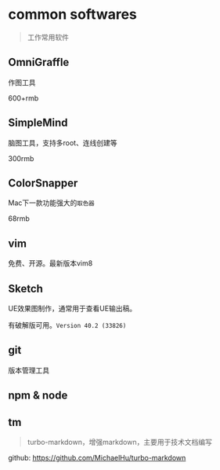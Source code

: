 # common softwares

> 工作常用软件


## OmniGraffle

作图工具

600+rmb


## SimpleMind

脑图工具，支持多root、连线创建等

300rmb


## ColorSnapper

Mac下一款功能强大的`取色器`

68rmb


## vim

免费、开源。最新版本vim8


## Sketch

UE效果图制作，通常用于查看UE输出稿。

有破解版可用。`Version 40.2 (33826)`


## git

版本管理工具


## npm & node


## tm

> turbo-markdown，增强markdown，主要用于技术文档编写

github: <https://github.com/MichaelHu/turbo-markdown>


